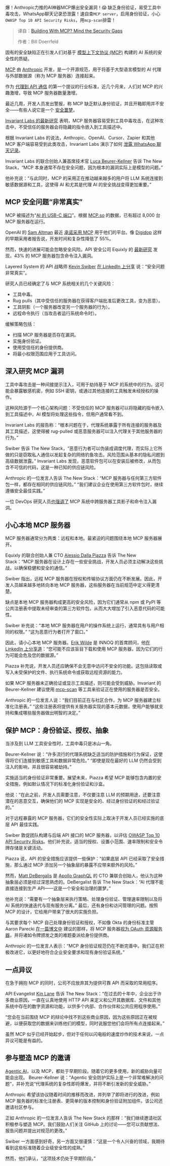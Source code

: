 
<!--
title: 使用MCP构建？注意安全漏洞
cover: https://cdn.thenewstack.io/media/2025/04/74f43954-mind-the-gap-mcp-security-2.jpg
summary: 爆！Anthropic力推的AI神器MCP爆出安全漏洞！😱 缺乏身份验证，易受工具中毒攻击，WhatsApp聊天记录恐泄露！速自查`MCP server`，启用身份验证，小心`OWASP Top 10 API Security Risks`，用`mcp-scan`排雷！
-->

爆！Anthropic力推的AI神器MCP爆出安全漏洞！😱 缺乏身份验证，易受工具中毒攻击，WhatsApp聊天记录恐泄露！速自查`MCP server`，启用身份验证，小心`OWASP Top 10 API Security Risks`，用`mcp-scan`排雷！

> 译自：[Building With MCP? Mind the Security Gaps](https://thenewstack.io/building-with-mcp-mind-the-security-gaps/)
> 
> 作者：Bill Doerrfeld

固有的安全缺陷正在引发人们对基于 [模型上下文协议 (MCP)](https://thenewstack.io/model-context-protocol-bridges-llms-to-the-apps-they-need/) 构建的 AI 系统的安全性的质疑。

[MCP](https://modelcontextprotocol.io/introduction) 由 [Anthropic](https://www.anthropic.com/company) 开发，是一个开源规范，用于将基于大型语言模型的 AI 代理与外部数据源（称为 MCP 服务器）连接起来。

作为 [代理到 API 通信](https://thenewstack.io/its-time-to-start-preparing-apis-for-the-ai-agent-era/) 的第一个提议的行业标准，近几个月来，人们对 MCP 的兴趣激增，导致 MCP 服务器数量激增。

最近几周，开发人员发出警报，称 MCP 缺乏默认身份验证，并且开箱即用并不安全——有些人说它是一个 [安全噩梦](https://equixly.com/blog/2025/03/29/mcp-server-new-security-nightmare/)。

[Invariant Labs 的最新研究](https://invariantlabs.ai/blog/mcp-security-notification-tool-poisoning-attacks) 表明，MCP 服务器容易受到工具中毒攻击，在这种攻击中，不受信任的服务器会将隐藏的指令嵌入到工具描述中。

根据 Invariant Labs 的说法，Anthropic、OpenAI、Cursor、Zapier 和其他 MCP 客户端容易受到此类攻击，Invariant Labs 演示了如何 [泄露 WhatsApp 聊天记录](https://invariantlabs.ai/blog/whatsapp-mcp-exploited)。

Invariant Labs 的联合创始人兼首席技术官 [Luca Beurer-Kellner](https://www.linkedin.com/in/luca-beurer-kellner-0b345616a) 告诉 The New Stack，“MCP 本身通常不存在安全问题，因为根本的漏洞实际上是模型的问题。”

他补充说：“与此同时，MCP 的采用正在推动越来越多的用户将 LLM 系统连接到敏感数据源和工具，这使得 AI 和尤其是代理 AI 的安全挑战变得更加重要。”

## MCP 安全问题“非常真实”

MCP 被描述为“[AI 的 USB-C 端口](https://docs.anthropic.com/en/docs/agents-and-tools/mcp)”。根据 [MCP.so](https://mcp.so/servers) 的数据，已有超过 8,000 台 MCP 服务器在运行。

OpenAI 的 [Sam Altman](https://thenewstack.io/what-openai-ceo-sam-altman-really-expects-in-ais-future/) 最近 [承诺采用 MCP](https://techcrunch.com/2025/03/26/openai-adopts-rival-anthropics-standard-for-connecting-ai-models-to-data/) 用于他们的平台。像 [Digidop](https://www.digidop.com/blog/mcp-ai-revolution) 这样的早期采用者报告说，开发时间和复杂性降低了 55%。

然而，快速的进展可能会忽略安全风险。API 安全公司 Equixly 的 [最新研究](https://equixly.com/blog/2025/03/29/mcp-server-new-security-nightmare/) 发现，43% 的 MCP 服务器包含命令注入漏洞。

Layered System 的 API 战略师 [Kevin Swiber](https://www.linkedin.com/in/kevinswiber/) [在 LinkedIn 上分享](https://www.linkedin.com/posts/kevinswiber_api-mcp-plugin-activity-7309598242646700032-zQHh?utm_source=share&utm_medium=member_desktop&rcm=ACoAAA-8zTABlsmtYe-zC-Uf5z3oD5nm6qXDVVo) 说：“安全问题非常真实”。

研究人员已经确定了与 MCP 系统相关的几个关键风险：

- 工具中毒。
- Rug pulls（其中受信任的服务器在获得客户端批准后更改工具，变为恶意）。
- 工具阴影（一个服务器改变另一个服务器的行为）。
- 远程命令执行（当攻击者运行系统命令时）。

缓解策略包括：

- 扫描 MCP 服务器是否存在漏洞。
- 实施身份验证。
- 使用受信任的身份提供商。
- 将最小权限范围应用于工具访问。

## 深入研究 MCP 漏洞

工具中毒攻击是一种间接提示注入，可用于劫持基于 MCP 的系统中的行为。这可能会暴露敏感机密，例如 SSH 密钥，或通过其他连接的工具触发未经授权的操作。

这种风险源于一个核心架构问题：不受信任的 MCP 服务器可以将隐藏的指令嵌入到工具描述中，AI 模型将处理这些指令，但用户通常看不到。

Invariant Labs 的报告称：“根本问题在于，代理系统暴露于所有连接的服务器及其工具描述，这使得被 rug-pulled 或恶意服务器可以注入代理关于其他服务器的行为。”

Swiber 告诉 The New Stack，“恶意行为者可以伪装成调度代理，而实际上它所做的只是窃取私人通信以发起复杂的网络钓鱼攻击。风险范围从基本的隐私问题到高级数据泄露。”
Invariant Labs 发现，恶意软件包可以在安装后被修改，从而包含不可信的代码，这是一种已知的供应链风险。

Anthropic 的一位发言人告诉 The New Stack：“MCP 服务器与任何第三方软件包一样，都存在相同的供应链风险。” “我们建议企业在使用第三方软件包时，继续遵循安全最佳实践。”

一位 DevOps 研究人员[也强调了](https://elenacross7.medium.com/%EF%B8%8F-the-s-in-mcp-stands-for-security-91407b33ed6b) MCP 系统中跨服务器工具影子和命令注入漏洞。

## 小心本地 MCP 服务器

MCP 服务器通常分为两类：远程和本地。最紧迫的问题围绕本地 MCP 服务器展开。

Equixly 的联合创始人兼 CTO [Alessio Dalla Piazza](https://www.linkedin.com/in/alessiodallapiazza) 告诉 The New Stack：“MCP 服务器在设计上存在一些安全挑战，开发人员必须主动解决这些挑战，以确保稳健和安全的通信。”

Swiber 指出，远程 MCP 服务器在授权和传输协议方面仍在不断发展。因此，开发人员越来越多地转向本地 MCP 服务器，这些服务器在当前规范中定义得更清楚。

缺点是本地 MCP 服务器构成更高的安全风险，因为它们通常从 npm 或 PyPI 等公共注册表中提取未经审查的第三方软件包，从而大大增加了引入恶意代码的可能性。

Swiber 补充说：“本地 MCP 服务器在用户的操作系统上运行，通常具有与用户相同的权限。” “这为恶意行为者打开了窗口。”

因此，请小心本地 MCP 服务器。[Erik Wilde](https://www.linkedin.com/in/erikwilde) 是 INNOQ 的首席顾问，他[在 LinkedIn 上分享道](https://www.linkedin.com/posts/erikwilde_api-mcp-plugin-activity-7309515359361945601-fmey?utm_source=share&utm_medium=member_desktop&rcm=ACoAAA-8zTABlsmtYe-zC-Uf5z3oD5nm6qXDVVo)：“您可能不应该盲目下载和使用 MCP 服务器，因为它们的行为可能会危及您的数据源。”

Piazza 补充说，开发人员还应确保不会无意中访问不安全的功能。这包括读取或写入未受保护的文件、执行系统命令或获取远程资源的能力。

如果 MCP 服务器未正确验证或显示工具描述，则可能会受到威胁。Invariant 的 Beurer-Kellner 建议使用 [mcp-scan](https://github.com/invariantlabs-ai/mcp-scan) 等工具来验证正在使用的服务器是否安全。

Anthropic 的一位发言人说：“我们目前正在与社区合作，为 MCP 服务器建立标准化注册表。” “这些注册表将提供有关服务器实现的基本元数据，使用户能够就支持和集成哪些服务器做出明智的决定。”

## 保护 MCP：身份验证、授权、抽象

当涉及到 LLM 工具安全性时，工具中毒只是冰山一角。

Beurer-Kellner 说：“许多流行的代理系统缺乏适当的防护措施和行为保证，这使得将它们连接到敏感工具和数据非常危险。” “即使是现在最好的 LLM 仍然会受到注入的影响，并且很容易被劫持。”

实施适当的身份验证非常重要。展望未来，Piazza 希望 MCP 能够包含内置的安全措施，例如默认情况下的标准化身份验证和沙盒。

他说：“在此之前，开发人员需要注意，不仅要注意 LLM 的预期用途，还要注意潜在的恶意交互，确保他们的 MCP 实现是安全的、经过身份验证的和经过验证的。”

对于远程暴露的 MCP 服务器，它们的安全性实际上取决于开发人员已经实施的底层 API 最佳实践。

Swiber 敦促团队构建与后端 API 接口的 MCP 服务器，以评估 [OWASP Top 10 API Security Risks](https://owasp.org/API-Security/editions/2023/en/0x11-t10/)。他们补充说，适当的授权、设置小范围、速率限制和安全令牌存储是关键活动。

Piazza 说，API 的安全措施应该提供一些保护：“如果底层 API 已经采取了安全措施，那么通过 MCP 添加另一个抽象层的暴露不应带来额外的风险。”

然而，[Matt DeBergalis](https://www.linkedin.com/in/debergalis/) 是 [Apollo GraphQL](https://www.apollographql.com/) 的 CTO 兼联合创始人，他认为这种抽象层必须是经过深思熟虑的。DeBergalist 告诉 The New Stack：“AI 代理不能直接连接到生产 API——这是一个安全和治理的噩梦。”

他补充说：“需要有一个抽象层来执行策略、处理身份验证、管理速率限制以及将 AI 系统的快速迭代与现有服务分离。”
最后，还有身份和访问管理的问题。按照 MCP 的设计，它给用户带来了很大的实施负担。

与其要求每个 MCP 自己处理身份验证和授权，不如像 Okta 的身份标准主管 Aaron Parecki [在一篇博文中](https://aaronparecki.com/2025/04/03/15/oauth-for-model-context-protocol) 建议的那样，将 MCP 服务器[视为 OAuth 资源服务器](https://github.com/modelcontextprotocol/modelcontextprotocol/issues/205)，并将诸如令牌颁发之类的难题委派给身份提供商。

Anthropic 的一位发言人表示：“MCP 身份验证规范仍在不断完善中。我们正在积极改进它，以更好地符合企业安全要求和现有身份验证系统。”

## 一点异议

在急于拥抱 MCP 的同时，公司不应放弃其为提供可靠 API 而采取的常用程序。

API Evangelist [Kin Lane](https://www.linkedin.com/in/kinlane/) 告诉 The New Stack：“在过去的十年中，企业出于许多商业原因，一直在认真地使用 HTTP API 来定义和公开其数据库、文件和其他系统中存在的数字资源和功能，以供多个内部、合作伙伴和公共应用程序使用。”

“您会在当前围绕 MCP 的辩论中找不到这些商业原因，因为这些原因正在被规避，以便获取您的数据来训练他们的模型，同时说服您他们会将所有点连接起来。”

虽然 MCP 似乎已经开始起步，但对于任何以闪电般的速度炒作的技术来说，一点异议可能是有益的。

## 参与塑造 MCP 的邀请

[Agentic AI](https://thenewstack.io/ai-agents/)，以及 MCP，都处于早期阶段。随着它的更多使用，新的威胁向量可能会出现。
Beurer-Kellner 说：“Agentic 安全防护实际上是一个非常难解决的问题”，并补充说“代理系统的复杂性即将爆发，并将不断引发新的安全威胁。”

Anthropic 希望该协议随着时间的推移而改进，并列举了即将进行的改进，例如 MCP 服务器的标准化注册表、更简单的版本控制和身份验证附加组件。该公司还邀请社区参与。

正如 Anthropic 的一位发言人告诉 The New Stack 的那样：“我们继续邀请社区积极参与塑造 MCP。我们鼓励人们关注 GitHub 上的讨论——您可以贡献想法、报告问题并提出对规范的更改。”

Swiber 一方面感到好奇，另一方面又很谨慎：“这是一个令人兴奋的领域，我期待看到这些标准随着企业级安全性的成熟。”

然而，他们承认，“这项技术仍处于早期阶段。”